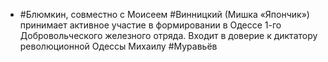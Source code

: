 * #Блюмкин, совместно с Моисеем #Винницкий (Мишка «Япончик») принимает активное участие в формировании в Одессе 1-го Добровольческого железного отряда. Входит в доверие к диктатору революционной Одессы Михаилу #Муравьёв
